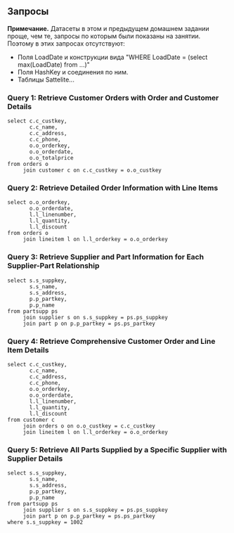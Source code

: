 ## Запросы ##

**Примечание.** Датасеты в этом и предыдущем домашнем задании проще, чем те, запросы по которым были показаны на занятии.   
Поэтому в этих запросах отсутствуют:   
* Поля LoadDate и конструкции вида "WHERE LoadDate = (select max(LoadDate) from ...)"   
* Поля HashKey и соединения по ним.   
* Таблицы Sattelite...   
   
### Query 1: Retrieve Customer Orders with Order and Customer Details ###   
```
select c.c_custkey, 
       c.c_name, 
       c.c_address, 
       c.c_phone,
       o.o_orderkey,
       o.o_orderdate,
       o.o_totalprice
from orders o
     join customer c on c.c_custkey = o.o_custkey
```     
### Query 2: Retrieve Detailed Order Information with Line Items ###   
```     
select o.o_orderkey,
       o.o_orderdate,
       l.l_linenumber,
       l.l_quantity,
       l.l_discount
from orders o
     join lineitem l on l.l_orderkey = o.o_orderkey 
```     
### Query 3: Retrieve Supplier and Part Information for Each Supplier-Part Relationship ###   
```     
select s.s_suppkey,
       s.s_name,
       s.s_address,
       p.p_partkey,
       p.p_name
from partsupp ps
     join supplier s on s.s_suppkey = ps.ps_suppkey
     join part p on p.p_partkey = ps.ps_partkey
```      
### Query 4: Retrieve Comprehensive Customer Order and Line Item Details ###   
```     
select c.c_custkey, 
       c.c_name, 
       c.c_address, 
       c.c_phone,
       o.o_orderkey,
       o.o_orderdate,
       l.l_linenumber,
       l.l_quantity,
       l.l_discount
from customer c 
     join orders o on o.o_custkey = c.c_custkey
     join lineitem l on l.l_orderkey = o.o_orderkey      
```     
### Query 5: Retrieve All Parts Supplied by a Specific Supplier with Supplier Details ###   
```
select s.s_suppkey,
       s.s_name,
       s.s_address,
       p.p_partkey,
       p.p_name
from partsupp ps
     join supplier s on s.s_suppkey = ps.ps_suppkey
     join part p on p.p_partkey = ps.ps_partkey
where s.s_suppkey = 1002
```
   
